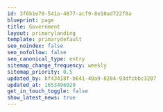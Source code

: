 ```yaml
---
id: 3f6b1e70-541a-4877-acf9-8e10ad722f8a
blueprint: page
title: Government
layout: primarylanding
template: primarydefault
seo_noindex: false
seo_nofollow: false
seo_canonical_type: entry
sitemap_change_frequency: weekly
sitemap_priority: 0.5
updated_by: bf43418f-b641-40a9-8284-93dfcbbc3207
updated_at: 1653496929
get_in_touch_toggle: false
show_latest_news: true
---
```

